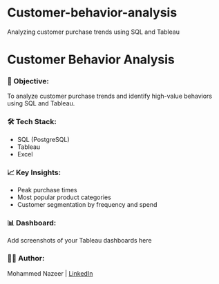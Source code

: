 # Customer-behavior-analysis
Analyzing customer purchase trends using SQL and Tableau
# Customer Behavior Analysis

### 📌 Objective:
To analyze customer purchase trends and identify high-value behaviors using SQL and Tableau.

### 🛠️ Tech Stack:
- SQL (PostgreSQL)
- Tableau
- Excel

### 📈 Key Insights:
- Peak purchase times
- Most popular product categories
- Customer segmentation by frequency and spend

### 📊 Dashboard:
Add screenshots of your Tableau dashboards here

### 👨‍💻 Author:
Mohammed Nazeer | [LinkedIn](https://your-link)
